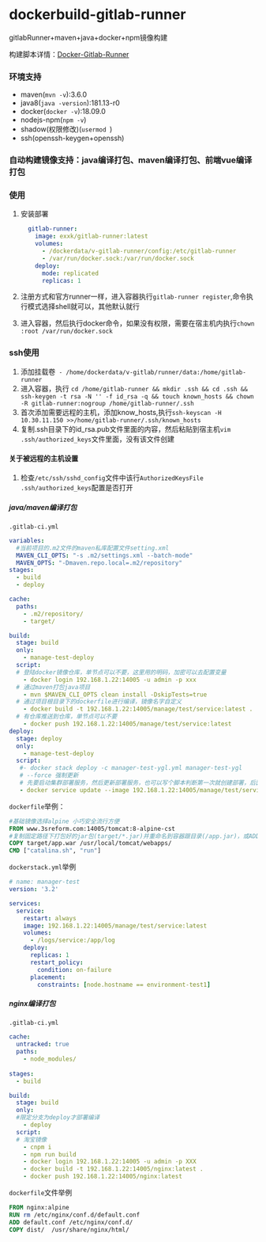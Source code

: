 # dockerbuild-gitlab-runner
gitlabRunner+maven+java+docker+npm镜像构建

构建脚本详情：[Docker-Gitlab-Runner](http://blog.iexxk.com/2018/07/31/Docker-Gitlab-Runner/)

### 环境支持

* maven(`mvn -v`):3.6.0
* java8(`java -version`):181.13-r0
* docker(`docker -v`):18.09.0
* nodejs-npm(`npm -v`)
* shadow(权限修改)(`usermod `)
* ssh(openssh-keygen+openssh)

### 自动构建镜像支持：java编译打包、maven编译打包、前端vue编译打包

### 使用

1. 安装部署

   ```yaml
     gitlab-runner:
       image: exxk/gitlab-runner:latest
       volumes:
         - /dockerdata/v-gitlab-runner/config:/etc/gitlab-runner
         - /var/run/docker.sock:/var/run/docker.sock
       deploy:
         mode: replicated
         replicas: 1
   ```

2. 注册方式和官方runner一样，进入容器执行`gitlab-runner register`,命令执行模式选择shell就可以，其他默认就行

3. 进入容器，然后执行docker命令，如果没有权限，需要在宿主机内执行`chown :root /var/run/docker.sock`

### ssh使用
1. 添加挂载卷` - /home/dockerdata/v-gitlab/runner/data:/home/gitlab-runner`
2. 进入容器，执行 `cd /home/gitlab-runner && mkdir .ssh && cd .ssh && ssh-keygen -t rsa -N '' -f id_rsa -q && touch known_hosts && chown -R gitlab-runner:nogroup /home/gitlab-runner/.ssh`
3. 首次添加需要远程的主机，添加know_hosts,执行`ssh-keyscan -H 10.30.11.150 >>/home/gitlab-runner/.ssh/known_hosts`
4. 复制.ssh目录下的id_rsa.pub文件里面的内容，然后粘贴到宿主机`vim .ssh/authorized_keys`文件里面，没有该文件创建

#### 关于被远程的主机设置 
1. 检查`/etc/ssh/sshd_config`文件中该行`AuthorizedKeysFile	.ssh/authorized_keys`配置是否打开


##### java/maven编译打包

`.gitlab-ci.yml`

```yaml
variables:
  #当前项目的.m2文件的maven私库配置文件setting.xml
  MAVEN_CLI_OPTS: "-s .m2/settings.xml --batch-mode"
  MAVEN_OPTS: "-Dmaven.repo.local=.m2/repository"
stages:
  - build
  - deploy

cache:
  paths:
    - .m2/repository/
    - target/

build:
  stage: build
  only:
    - manage-test-deploy
  script:
  # 登陆docker镜像仓库，单节点可以不要，这里用的明码，加密可以去配置变量
    - docker login 192.168.1.22:14005 -u admin -p xxx
  # 通过maven打包java项目  
    - mvn $MAVEN_CLI_OPTS clean install -DskipTests=true
  # 通过项目根目录下的dockerfile进行编译，镜像名字自定义
    - docker build -t 192.168.1.22:14005/manage/test/service:latest .
  # 有仓库推送到仓库，单节点可以不要  
    - docker push 192.168.1.22:14005/manage/test/service:latest
deploy:
  stage: deploy
  only:
    - manage-test-deploy
  script:
   #- docker stack deploy -c manager-test-ygl.yml manager-test-ygl
   # --force 强制更新
   # 先要启动集群部署服务，然后更新部署服务，也可以写个脚本判断第一次就创建部署，后面就更新
   - docker service update --image 192.168.1.22:14005/manage/test/service:latest --with-registry-auth --force manager-test-service
```

`dockerfile`举例：

```dockerfile
#基础镜像选择alpine 小巧安全流行方便
FROM www.3sreform.com:14005/tomcat:8-alpine-cst
#复制固定路径下打包好的jar包(target/*.jar)并重命名到容器跟目录(/app.jar)，或ADD
COPY target/app.war /usr/local/tomcat/webapps/
CMD ["catalina.sh", "run"]
```

`dockerstack.yml`举例

```yaml
# name: manager-test
version: '3.2'

services:
  service:
    restart: always
    image: 192.168.1.22:14005/manage/test/service:latest
    volumes:
      - /logs/service:/app/log
    deploy:
      replicas: 1
      restart_policy:
        condition: on-failure
      placement:
        constraints: [node.hostname == environment-test1]
```

##### nginx编译打包

`.gitlab-ci.yml`

```yaml
cache:
  untracked: true
  paths:
    - node_modules/
    
stages:
  - build

build:
  stage: build
  only:
  #限定分支为deploy才部署编译
    - deploy
  script:
  # 淘宝镜像
    - cnpm i
    - npm run build 
    - docker login 192.168.1.22:14005 -u admin -p XXX
    - docker build -t 192.168.1.22:14005/nginx:latest .
    - docker push 192.168.1.22:14005/nginx:latest

```

`dockerfile`文件举例

```dockerfile
FROM nginx:alpine
RUN rm /etc/nginx/conf.d/default.conf
ADD default.conf /etc/nginx/conf.d/ 
COPY dist/  /usr/share/nginx/html/
```











